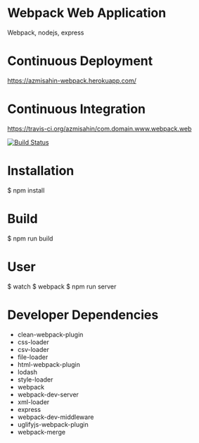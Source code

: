 # Webpack Web Application
Webpack, nodejs, express

# Continuous Deployment
https://azmisahin-webpack.herokuapp.com/

# Continuous Integration
https://travis-ci.org/azmisahin/com.domain.www.webpack.web


[![Build Status](https://travis-ci.org/azmisahin/com.domain.www.webpack.web.svg?branch=master)](https://travis-ci.org/azmisahin/com.domain.www.webpack.web)

# Installation
$ npm install

# Build
$ npm run build

# User
$ watch
$ webpack
$ npm run server

# Developer Dependencies
- clean-webpack-plugin
- css-loader
- csv-loader
- file-loader
- html-webpack-plugin
- lodash
- style-loader
- webpack
- webpack-dev-server
- xml-loader
- express
- webpack-dev-middleware
- uglifyjs-webpack-plugin
- webpack-merge